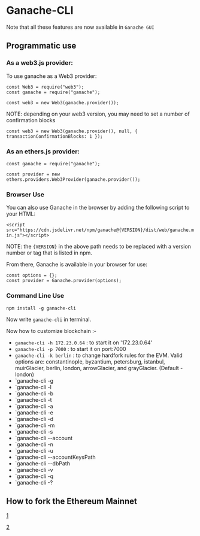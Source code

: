 # Ganache-CLI
Note that all these features are now available in `Ganache GUI`
## Programmatic use

### As a web3.js provider:
To use ganache as a Web3 provider:
```
const Web3 = require("web3");
const ganache = require("ganache");

const web3 = new Web3(ganache.provider());
```
NOTE: depending on your web3 version, you may need to set a number of confirmation blocks
```
const web3 = new Web3(ganache.provider(), null, { transactionConfirmationBlocks: 1 });
```

### As an ethers.js provider:
```
const ganache = require("ganache");

const provider = new ethers.providers.Web3Provider(ganache.provider());
```

### Browser Use
You can also use Ganache in the browser by adding the following script to your HTML:

`<script src="https://cdn.jsdelivr.net/npm/ganache@{VERSION}/dist/web/ganache.min.js"></script>`

NOTE: the `{VERSION}` in the above path needs to be replaced with a version number or tag that is listed in npm.

From there, Ganache is available in your browser for use:

```
const options = {};
const provider = Ganache.provider(options);
```

### Command Line Use 
`npm install -g ganache-cli`

Now write `ganache-cli` in terminal.

Now how to customize blockchain :-
- `ganache-cli -h 172.23.0.64` : to start it on '172.23.0.64'
- `ganache-cli -p 7000` : to start it on port:7000
- `ganache-cli -k berlin` : to change hardfork rules for the EVM. Valid options are: constantinople, byzantium, petersburg, istanbul, muirGlacier, berlin, london, arrowGlacier, and grayGlacier. (Default - london)
- `ganache-cli -g 
- `ganache-cli -l
- `ganache-cli -b
- `ganache-cli -t
- `ganache-cli -a
- `ganache-cli -e
- `ganache-cli -d 
- `ganache-cli -m
- `ganache-cli -s
- `ganache-cli --account
- `ganache-cli -n
- `ganache-cli -u 
- `ganache-cli --accountKeysPath
- `ganache-cli --dbPath
- `ganache-cli -v 
- `ganache-cli -q
- `ganache-cli -?

## How to fork the Ethereum Mainnet

[1](https://www.youtube.com/watch?v=9X78nFqJwCM)

[2](https://www.youtube.com/watch?v=oBqS37ffNjE)
